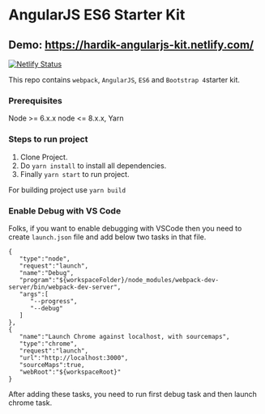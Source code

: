 # AngularJS ES6 Starter Kit

## Demo: https://hardik-angularjs-kit.netlify.com/

[![Netlify Status](https://api.netlify.com/api/v1/badges/e33b05fe-f573-46bd-8a88-1c3cffa11587/deploy-status)](https://app.netlify.com/sites/hardik-angularjs-kit/deploys)


This repo contains `webpack`, `AngularJS`, `ES6` and `Bootstrap 4`starter kit.

### Prerequisites
Node >= 6.x.x  node <= 8.x.x, Yarn

### Steps to run project
1. Clone Project.
2. Do `yarn install` to install all dependencies.
3. Finally `yarn start` to run project.

For building project use `yarn build`

### Enable Debug with VS Code
Folks, if you want to enable debugging with VSCode then you need to create `launch.json` file and add below two tasks in that file.

```
{
   "type":"node",
   "request":"launch",
   "name":"Debug",
   "program":"${workspaceFolder}/node_modules/webpack-dev-server/bin/webpack-dev-server",
   "args":[
      "--progress",
      "--debug"
   ]
},
{
   "name":"Launch Chrome against localhost, with sourcemaps",
   "type":"chrome",
   "request":"launch",
   "url":"http://localhost:3000",
   "sourceMaps":true,
   "webRoot":"${workspaceRoot}"
}
```

After adding these tasks, you need to run first debug task and then launch chrome task.
